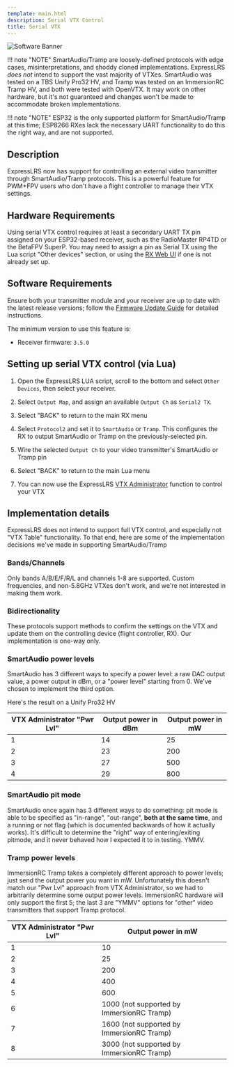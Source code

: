 ```yaml
---
template: main.html
description: Serial VTX Control
title: Serial VTX
---
```


![Software Banner](https://raw.githubusercontent.com/ExpressLRS/ExpressLRS-Hardware/master/img/software.png)

!!! note "NOTE"
    SmartAudio/Tramp are loosely-defined protocols with edge cases, misinterpretations, and shoddy cloned implementations. ExpressLRS *does not* intend to support the vast majority of VTXes. SmartAudio was tested on a TBS Unify Pro32 HV, and Tramp was tested on an ImmersionRC Tramp HV, and both were tested with OpenVTX. It may work on other hardware, but it's not guaranteed and changes won't be made to accommodate broken implementations.

!!! note "NOTE"
    ESP32 is the only supported platform for SmartAudio/Tramp at this time; ESP8266 RXes lack the necessary UART functionality to do this the right way, and are not supported.

## Description

ExpressLRS now has support for controlling an external video transmitter through SmartAudio/Tramp protocols. This is a powerful feature for PWM+FPV users who don't have a flight controller to manage their VTX settings.

## Hardware Requirements

Using serial VTX control requires at least a secondary UART TX pin assigned on your ESP32-based receiver, such as the RadioMaster RP4TD or the BetaFPV SuperP. You may need to assign a pin as Serial TX using the Lua script "Other devices" section, or using the [RX Web UI](/quick-start/webui/) if one is not already set up.

## Software Requirements

Ensure both your transmitter module and your receiver are up to date with the latest release versions; follow the [Firmware Update Guide](/quick-start/getting-started/) for detailed instructions.

The minimum version to use this feature is:
- Receiver firmware: `3.5.0`

## Setting up serial VTX control (via Lua)

1. Open the ExpressLRS LUA script, scroll to the bottom and select `Other Devices`, then select your receiver.

1. Select `Output Map`, and assign an available `Output Ch` as `Serial2 TX`.

1. Select "BACK" to return to the main RX menu

1. Select `Protocol2` and set it to `SmartAudio` or `Tramp`. This configures the RX to output SmartAudio or Tramp on the previously-selected pin.

1. Wire the selected `Output Ch` to your video transmitter's SmartAudio or Tramp pin

1. Select "BACK" to return to the main Lua menu

1. You can now use the ExpressLRS [VTX Administrator](/quick-start/transmitters/lua-howto#vtx-administrator) function to control your VTX

## Implementation details

ExpressLRS does not intend to support full VTX control, and especially not "VTX Table" functionality. To that end, here are some of the implementation decisions we've made in supporting SmartAudio/Tramp

### Bands/Channels

Only bands A/B/E/F/R/L and channels 1-8 are supported. Custom frequencies, and non-5.8GHz VTXes don't work, and we're not interested in making them work.

### Bidirectionality

These protocols support methods to confirm the settings on the VTX and update them on the controlling device (flight controller, RX). Our implementation is one-way only.

### SmartAudio power levels

SmartAudio has 3 different ways to specify a power level: a raw DAC output value, a power output in dBm, or a "power level" starting from 0. We've chosen to implement the third option.

Here's the result on a Unify Pro32 HV

| VTX Administrator "Pwr Lvl" | Output power in dBm | Output power in mW |
|-----------------------------|---------------------|--------------------|
| 1                           | 14                  | 25                 |
| 2                           | 23                  | 200                |
| 3                           | 27                  | 500                |
| 4                           | 29                  | 800                |

### SmartAudio pit mode

SmartAudio once again has 3 different ways to do something: pit mode is able to be specified as "in-range", "out-range", **both at the same time**, and a running or not flag (which is documented backwards of how it actually works). It's difficult to determine the "right" way of entering/exiting pitmode, and it never behaved how I expected it to in testing. YMMV.

### Tramp power levels

ImmersionRC Tramp takes a completely different approach to power levels; just send the output power you want in mW. Unfortunately this doesn't match our "Pwr Lvl" approach from VTX Administrator, so we had to arbitrarily determine some output power levels. ImmersionRC hardware will only support the first 5; the last 3 are "YMMV" options for "other" video transmitters that support Tramp protocol.

| VTX Administrator "Pwr Lvl" | Output power in mW                        |
|-----------------------------|-------------------------------------------|
| 1                           | 10                                        |
| 2                           | 25                                        |
| 3                           | 200                                       |
| 4                           | 400                                       |
| 5                           | 600                                       |
| 6                           | 1000 (not supported by ImmersionRC Tramp) |
| 7                           | 1600 (not supported by ImmersionRC Tramp) |
| 8                           | 3000 (not supported by ImmersionRC Tramp) |